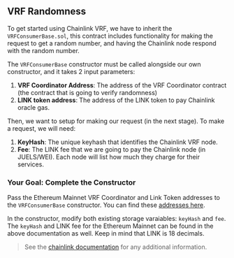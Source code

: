 ## VRF Randomness

To get started using Chainlink VRF, we have to inherit the `VRFConsumerBase.sol`, this contract includes functionality for making the request to get a random number, and having the Chainlink node respond with the random number.

The `VRFConsumerBase` constructor must be called alongside our own constructor, and it takes 2 input parameters:

1. **VRF Coordinator Address**: The address of the VRF Coordinator contract (the contract that is going to verify randomness)
2. **LINK token address**: The address of the LINK token to pay Chainlink oracle gas. 

Then, we want to setup for making our request (in the next stage). To make a request, we will need:

1. **KeyHash**: The unique keyhash that identifies the Chainlink VRF node.
2. **Fee**: The LINK fee that we are going to pay the Chainlink node (in JUELS/WEI). Each node will list how much they charge for their services.

### <emoji id="checkered_flag" /> Your Goal: Complete the Constructor

Pass the Ethereum Mainnet VRF Coordinator and Link Token addresses to the `VRFConsumerBase` constructor. You can find these [addresses here](https://docs.chain.link/docs/vrf-contracts/).

In the constructor, modify both existing storage varaiables: `keyHash` and `fee`. The `keyHash` and LINK fee for the Ethereum Mainnet can be found in the above documentation as well. Keep in mind that LINK is 18 decimals.

> <emoji id="book" /> See the [chainlink documentation](https://docs.chain.link/docs/get-a-random-number/) for any additional information.

